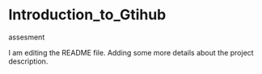 # Introduction_to_Gtihub
assesment

I am editing the README file. Adding some more details about the project description.
